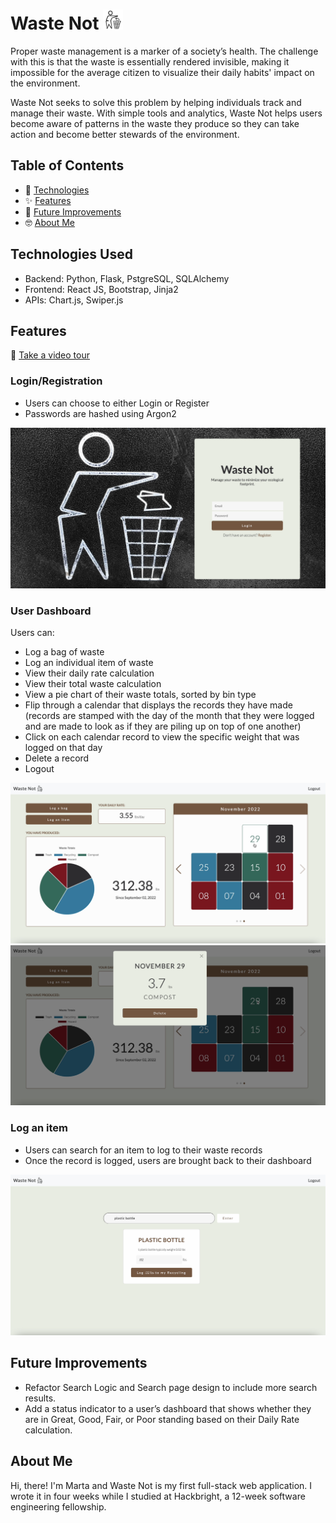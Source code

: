 # Waste Not <img src="/static/img/trashbin.svg" width=32px>
Proper waste management is a marker of a society’s health. The challenge with this is that the waste is essentially rendered invisible, making it impossible for the average citizen to visualize their daily habits' impact on the environment. 

Waste Not seeks to solve this problem by helping individuals track and manage their waste. With simple tools and analytics, Waste Not helps users become aware of patterns in the waste they produce so they can take action and become better stewards of the environment.
## Table of Contents
* :rocket: [Technologies](#technologies-used)
* :sparkles: [Features](#features)
* :construction: [Future Improvements](#future-improvements)
* :nerd_face: [About Me](#about-me)
## Technologies Used
* Backend: Python, Flask, PstgreSQL, SQLAlchemy
* Frontend: React JS, Bootstrap, Jinja2
* APIs: Chart.js, Swiper.js
## Features
🎥  [Take a video tour](https://www.youtube.com/watch?v=dwfOQtPjIxc)

### Login/Registration
* Users can choose to either Login or Register
* Passwords are hashed using Argon2
<img src="static/screenshots/homepage.png">

### User Dashboard
Users can:  
* Log a bag of waste 
* Log an individual item of waste 
* View their daily rate calculation
* View their total waste calculation
* View a pie chart of their waste totals, sorted by bin type
* Flip through a calendar that displays the records they have made (records are stamped with the day of the month that they were logged and are made to look as if they are piling up on top of one another)
* Click on each calendar record to view the specific weight that was logged on that day
* Delete a record 
* Logout
<img src="static/screenshots/userdashboard.png">
<img src="static/screenshots/recordinfomodal.png">

### Log an item
* Users can search for an item to log to their waste records
* Once the record is logged, users are brought back to their dashboard 
<img src="static/screenshots/searchpage.png">

## Future Improvements
* Refactor Search Logic and Search page design to include more search results.
* Add a status indicator to a user’s dashboard that shows whether they are in Great, Good, Fair, or Poor standing based on their Daily Rate calculation.  
## About Me
Hi, there! I'm Marta and Waste Not is my first full-stack web application. I wrote it in four weeks while I studied at Hackbright, a 12-week software engineering fellowship. 